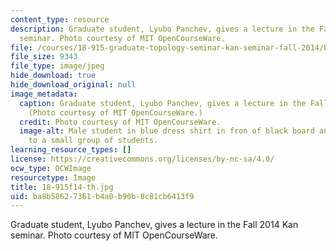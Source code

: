 ```yaml
---
content_type: resource
description: Graduate student, Lyubo Panchev, gives a lecture in the Fall 2014 Kan
  seminar. Photo courtesy of MIT OpenCourseWare.
file: /courses/18-915-graduate-topology-seminar-kan-seminar-fall-2014/ba8b58627361b4a0b90b8c81cb6413f9_18-915f14-th.jpg
file_size: 9343
file_type: image/jpeg
hide_download: true
hide_download_original: null
image_metadata:
  caption: Graduate student, Lyubo Panchev, gives a lecture in the Fall 2014 Kan seminar.
    (Photo courtesy of MIT OpenCourseWare.)
  credit: Photo courtesy of MIT OpenCourseWare.
  image-alt: Male student in blue dress shirt in fron of black board and speaking
    to a small group of students.
learning_resource_types: []
license: https://creativecommons.org/licenses/by-nc-sa/4.0/
ocw_type: OCWImage
resourcetype: Image
title: 18-915f14-th.jpg
uid: ba8b5862-7361-b4a0-b90b-8c81cb6413f9
---
```

Graduate student, Lyubo Panchev, gives a lecture in the Fall 2014 Kan seminar. Photo courtesy of MIT OpenCourseWare.